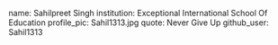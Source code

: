 name: Sahilpreet Singh
institution: Exceptional International School Of Education
profile_pic: Sahil1313.jpg
quote: Never Give Up
github_user: Sahil1313